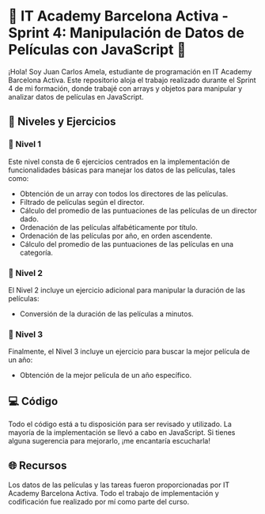 # 🚀 IT Academy Barcelona Activa - Sprint 4: Manipulación de Datos de Películas con JavaScript 🚀

¡Hola! Soy Juan Carlos Amela, estudiante de programación en IT Academy Barcelona Activa. Este repositorio aloja el trabajo realizado durante el Sprint 4 de mi formación, donde trabajé con arrays y objetos para manipular y analizar datos de películas en JavaScript.

## 🎯 Niveles y Ejercicios

### 📘 Nivel 1
Este nivel consta de 6 ejercicios centrados en la implementación de funcionalidades básicas para manejar los datos de las películas, tales como:

- Obtención de un array con todos los directores de las películas.
- Filtrado de películas según el director.
- Cálculo del promedio de las puntuaciones de las películas de un director dado.
- Ordenación de las películas alfabéticamente por título.
- Ordenación de las películas por año, en orden ascendente.
- Cálculo del promedio de las puntuaciones de las películas en una categoría.

### 📗 Nivel 2
El Nivel 2 incluye un ejercicio adicional para manipular la duración de las películas:

- Conversión de la duración de las películas a minutos.

### 📕 Nivel 3
Finalmente, el Nivel 3 incluye un ejercicio para buscar la mejor película de un año:

- Obtención de la mejor película de un año específico.

## 💻 Código
Todo el código está a tu disposición para ser revisado y utilizado. La mayoría de la implementación se llevó a cabo en JavaScript. Si tienes alguna sugerencia para mejorarlo, ¡me encantaría escucharla!

## 🌐 Recursos
Los datos de las películas y las tareas fueron proporcionadas por IT Academy Barcelona Activa. Todo el trabajo de implementación y codificación fue realizado por mí como parte del curso.
